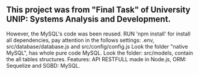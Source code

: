 ## This project was from "Final Task" of University UNIP: Systems Analysis and Development.
However, the MySQL's code was been reused. 
RUN 'npm install' for install all dependencies, pay attention in the follows settings: .env, src/database/database.js and src/config/config.js
Look the folder "native MySQL", has whole pure code MySQL.
Look the folder: src/models, contain the all tables structures.
Features: API RESTFULL made in Node.js, ORM: Sequelize and SGBD: MySQL.